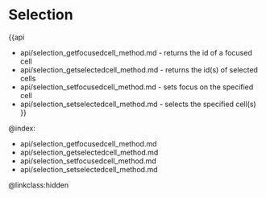 Selection
==============

{{api
- api/selection_getfocusedcell_method.md - returns the id of a focused cell
- api/selection_getselectedcell_method.md - returns the id(s) of selected cells
- api/selection_setfocusedcell_method.md - sets focus on the specified cell
- api/selection_setselectedcell_method.md - selects the specified cell(s)
}}

@index:
- api/selection_getfocusedcell_method.md
- api/selection_getselectedcell_method.md
- api/selection_setfocusedcell_method.md
- api/selection_setselectedcell_method.md



@linkclass:hidden